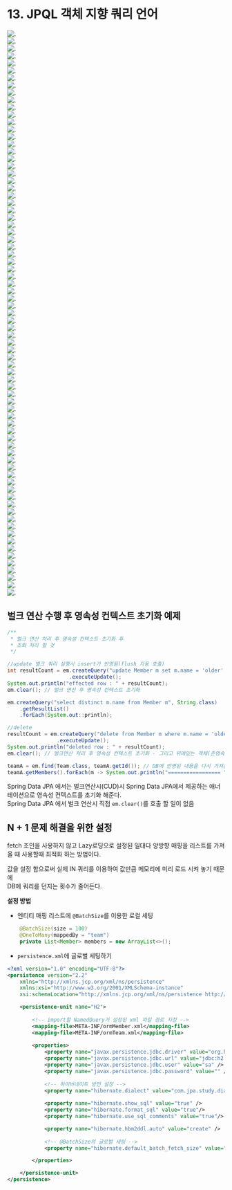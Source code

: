# 13. JPQL 객체 지향 쿼리 언어

![.](./img/1.png)  
![.](./img/2.png)  
![.](./img/3.png)  
![.](./img/4.png)  
![.](./img/5.png)  
![.](./img/6.png)  
![.](./img/7.png)  
![.](./img/7-1.png)  
![.](./img/7-2.png)  
![.](./img/7-3.png)  
![.](./img/8.png)  
![.](./img/9.png)  
![.](./img/10.png)  
![.](./img/11.png)  
![.](./img/12.png)  
![.](./img/13.png)  
![.](./img/14.png)  
![.](./img/15.png)  
![.](./img/16.png)  
![.](./img/17.png)  
![.](./img/18.png)  
![.](./img/19.png)  
![.](./img/20.png)  
![.](./img/21.png)  
![.](./img/22.png)  
![.](./img/23.png)  
![.](./img/24.png)  
![.](./img/25.png)  
![.](./img/26.png)  
![.](./img/27.png)  
![.](./img/28.png)  
![.](./img/29.png)  
![.](./img/30.png)  
![.](./img/31.png)  
![.](./img/32.png)  
![.](./img/33.png)  
![.](./img/34.png)  
![.](./img/35.png)  
![.](./img/36.png)  
![.](./img/37.png)  
![.](./img/38.png)  
![.](./img/39.png)  
![.](./img/40.png)  
![.](./img/41.png)  
![.](./img/42.png)  
![.](./img/43.png)  
![.](./img/44.png)  
![.](./img/45.png)  
![.](./img/46.png)  
![.](./img/47.png)  
![.](./img/48.png)  
![.](./img/49.png)  
![.](./img/50.png)  
![.](./img/51.png)  
![.](./img/52.png)  
![.](./img/53.png)  
![.](./img/54.png)  
![.](./img/55.png)  
![.](./img/56.png)  
![.](./img/57.png)  
![.](./img/58.png)  
![.](./img/59.png)  
![.](./img/60.png)  
![.](./img/61.png)  
![.](./img/62.png)  
![.](./img/63.png)  
![.](./img/64.png)  
![.](./img/65.png)  
![.](./img/66.png)  
![.](./img/67.png)  
![.](./img/68.png)  
![.](./img/69.png)  
![.](./img/70.png)  
![.](./img/71.png)  
![.](./img/72.png)  
![.](./img/73.png)  
![.](./img/74.png)  

## 벌크 연산 수행 후 영속성 컨텍스트 초기화 예제
```java
/**
 * 벌크 연산 처리 후 영속성 컨텍스트 초기화 후
 * 조회 처리 할 것
 */

//update 벌크 쿼리 실행시 insert가 반영됨(flush 자동 호출)
int resultCount = em.createQuery("update Member m set m.name = 'older' where m.age > 30")
					.executeUpdate();
System.out.println("effected row : " + resultCount);
em.clear(); // 벌크 연산 후 영속성 컨텍스트 초기화

em.createQuery("select distinct m.name from Member m", String.class)
	.getResultList()
	.forEach(System.out::println);

//delete
resultCount = em.createQuery("delete from Member m where m.name = 'older'")
				.executeUpdate();
System.out.println("deleted row : " + resultCount);
em.clear(); // 벌크연산 처리 후 영속성 컨텍스트 초기화 - 그리고 위에있는 객체(준영속) 재사용하지 말고 다시 조회해야함

teamA = em.find(Team.class, teamA.getId()); // DB에 반영된 내용을 다시 가져옴
teamA.getMembers().forEach(m -> System.out.println("================= " + m.getName()));
```
Spring Data JPA 에서는 벌크연산시(CUD)시 Spring Data JPA에서 제공하는 애너테이션으로 영속성 컨텍스트를 초기화 해준다.  
Spring Data JPA 에서 벌크 연산시 직접 `em.clear()`를 호출 할 일이 없음

## N + 1 문제 해결을 위한 설정
fetch 조인을 사용하지 않고 Lazy로딩으로 설정된 일대다 양방향 매핑을 리스트를 가져올 때
사용할때 최적화 하는 방법이다.  
  
값을 설정 함으로써 실제 IN 쿼리를 이용하여 값만큼 메모리에 미리 로드 시켜 놓기 때문에  
DB에 쿼리를 던지는 횟수가 줄어든다.  

**설정 방법**
- 엔티티 매핑 리스트에 `@BatchSize`를 이용한 로컬 세팅 
```java
    @BatchSize(size = 100)
    @OneToMany(mappedBy = "team")
    private List<Member> members = new ArrayList<>();
```
- `persistence.xml`에 글로벌 세팅하기

```xml
<?xml version="1.0" encoding="UTF-8"?>
<persistence version="2.2" 
    xmlns="http://xmlns.jcp.org/xml/ns/persistence"
	xmlns:xsi="http://www.w3.org/2001/XMLSchema-instance"
	xsi:schemaLocation="http://xmlns.jcp.org/xml/ns/persistence http://xmlns.jcp.org/xml/ns/persistence/persistence_2_2.xsd">

	<persistence-unit name="H2">
	
	    <!-- import할 NamedQuery가 설정된 xml 파일 경로 지정 -->
	    <mapping-file>META-INF/ormMember.xml</mapping-file>
	    <mapping-file>META-INF/ormTeam.xml</mapping-file>
	    
		<properties>
			<property name="javax.persistence.jdbc.driver" value="org.h2.Driver" />
			<property name="javax.persistence.jdbc.url" value="jdbc:h2:tcp://localhost/~/test" />
			<property name="javax.persistence.jdbc.user" value="sa" />
			<property name="javax.persistence.jdbc.password" value="" />
			
			<!-- 하이버네이트 방언 설정 -->
			<property name="hibernate.dialect" value="com.jpa.study.dialect.CustomH2Dialect" />
			
			<property name="hibernate.show_sql" value="true" />
			<property name="hibernate.format_sql" value="true"/>
			<property name="hibernate.use_sql_comments" value="true"/>

			<property name="hibernate.hbm2ddl.auto" value="create" />
			
			<!-- @BatchSize의 글로벌 세팅 -->
			<property name="hibernate.default_batch_fetch_size" value="100"/>

		</properties>

	</persistence-unit>
</persistence>
```